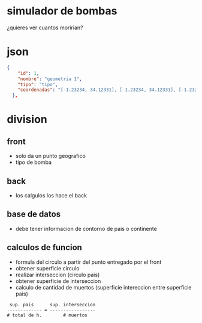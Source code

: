 # simulador de bombas
 ¿quieres ver cuantos moririan?


# json
```json
{
    "id": 1,
    "nombre": "geometria 1",
    "tipo": "tipo",
    "coordenadas": "[-1.23234, 34.12331], [-1.23234, 34.12331], [-1.23234, 34.12331], [-1.23234, 34.12331]"
  },
```
# division
## front
- solo da un punto geografico
- tipo de bomba
## back
- los calgulos los hace el back
## base de datos
- debe tener informacion de contorno de pais o continente
## calculos de funcion
- formula del circulo a partir del punto entregado por el front
- obtener superficie circulo
- realizar interseccion (circulo pais)
- obtener superficie de interseccion
- calculo de cantidad de muertos (superficie intereccion entre superficie pais)

```
 sup. pais      sup. interseccion
------------- = -----------------
# total de h.        # muertos
```